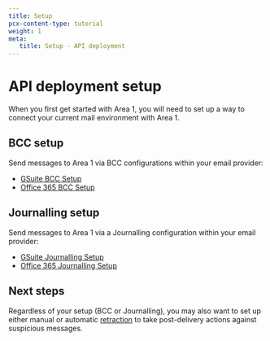 ```yaml
---
title: Setup
pcx-content-type: tutorial
weight: 1
meta:
   title: Setup - API deployment
---
```


# API deployment setup

When you first get started with Area 1, you will need to set up a way to connect your current mail environment with Area 1.

## BCC setup

Send messages to Area 1 via BCC configurations within your email provider:

   - [GSuite BCC Setup](/email-security/static/GSuite-BCC-Setup.pdf)
   - [Office 365 BCC Setup](/email-security/static/O365_Bcc_setup.pdf)

## Journalling setup

 Send messages to Area 1 via a Journalling configuration within your email provider:

   - [GSuite Journalling Setup](/email-security/static/GSuite-Journalling-Setup.pdf)
   - [Office 365 Journalling Setup](/email-security/static/Deployment_and_Configuration_Guide_for_O365_using_Journaling.pdf)

## Next steps

Regardless of your setup (BCC or Journalling), you may also want to set up either manual or automatic [retraction](/email-security/email-configuration/retract-settings/) to take post-delivery actions against suspicious messages.